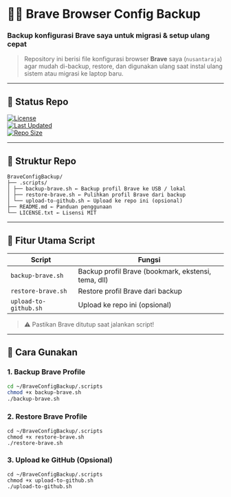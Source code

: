 # 🦸‍♂️ Brave Browser Config Backup  
### Backup konfigurasi Brave saya untuk migrasi & setup ulang cepat

> Repository ini berisi file konfigurasi browser **Brave** saya (`nusantaraja`) agar mudah di-backup, restore, dan digunakan ulang saat instal ulang sistem atau migrasi ke laptop baru.

---

## 🧷 Status Repo

[![License](https://img.shields.io/github/license/nusantaraja/BraveConfigBackup)](LICENSE.txt)   
[![Last Updated](https://img.shields.io/github/last-commit/nusantaraja/BraveConfigBackup)](https://github.com/nusantaraja/BraveConfigBackup/commits/main)   
[![Repo Size](https://img.shields.io/github/repo-size/nusantaraja/BraveConfigBackup)]()   

---

## 📁 Struktur Repo

```
BraveConfigBackup/
├── .scripts/
│ ├── backup-brave.sh ← Backup profil Brave ke USB / lokal
│ ├── restore-brave.sh ← Pulihkan profil Brave dari backup
│ └── upload-to-github.sh ← Upload ke repo ini (opsional)
├── README.md ← Panduan penggunaan
└── LICENSE.txt ← Lisensi MIT
```

---

## 🧰 Fitur Utama Script

| Script                | Fungsi                                              |
| --------------------- | --------------------------------------------------- |
| `backup-brave.sh`     | Backup profil Brave (bookmark, ekstensi, tema, dll) |
| `restore-brave.sh`    | Restore profil Brave dari backup                    |
| `upload-to-github.sh` | Upload ke repo ini (opsional)                       |

> ⚠️ Pastikan Brave ditutup saat jalankan script!

---

## 🔧 Cara Gunakan

### 1. Backup Brave Profile

```bash
cd ~/BraveConfigBackup/.scripts
chmod +x backup-brave.sh
./backup-brave.sh
```

### 2. Restore Brave Profile

```
cd ~/BraveConfigBackup/.scripts
chmod +x restore-brave.sh
./restore-brave.sh
```

### 3. Upload ke GitHub (Opsional)

```
cd ~/BraveConfigBackup/.scripts
chmod +x upload-to-github.sh
./upload-to-github.sh
```
